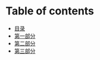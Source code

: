 # Table of contents

* [目录](README.md)
* [第一部分](The-first-part.md)
* [第二部分](di-er-bu-fen.md)
* [第三部分](di-san-bu-fen.md)

